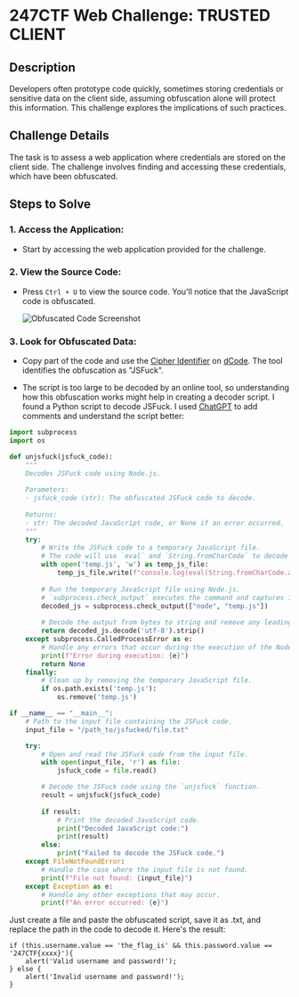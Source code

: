 
# 247CTF Web Challenge: TRUSTED CLIENT

## Description

Developers often prototype code quickly, sometimes storing credentials or sensitive data on the client side, assuming obfuscation alone will protect this information. This challenge explores the implications of such practices.

## Challenge Details

The task is to assess a web application where credentials are stored on the client side. The challenge involves finding and accessing these credentials, which have been obfuscated.

## Steps to Solve

### 1. Access the Application:

- Start by accessing the web application provided for the challenge.

### 2. View the Source Code:

- Press `Ctrl + U` to view the source code. You'll notice that the JavaScript code is obfuscated.
  
  ![Obfuscated Code Screenshot](image-path)

### 3. Look for Obfuscated Data:

- Copy part of the code and use the [Cipher Identifier](https://www.dcode.fr/cipher-identifier) on [dCode](https://www.dcode.fr/). The tool identifies the obfuscation as "JSFuck".
  
- The script is too large to be decoded by an online tool, so understanding how this obfuscation works might help in creating a decoder script. I found a Python script to decode JSFuck. I used [ChatGPT](https://chatgpt.com/) to add comments and understand the script better:

```python
import subprocess
import os

def unjsfuck(jsfuck_code):
    """
    Decodes JSFuck code using Node.js.
    
    Parameters:
    - jsfuck_code (str): The obfuscated JSFuck code to decode.
    
    Returns:
    - str: The decoded JavaScript code, or None if an error occurred.
    """
    try:
        # Write the JSFuck code to a temporary JavaScript file.
        # The code will use `eval` and `String.fromCharCode` to decode the JSFuck code.
        with open('temp.js', 'w') as temp_js_file:
            temp_js_file.write(f"console.log(eval(String.fromCharCode.apply(null, {jsfuck_code})))")
        
        # Run the temporary JavaScript file using Node.js.
        # `subprocess.check_output` executes the command and captures its output.
        decoded_js = subprocess.check_output(["node", "temp.js"])
        
        # Decode the output from bytes to string and remove any leading/trailing whitespace.
        return decoded_js.decode('utf-8').strip()
    except subprocess.CalledProcessError as e:
        # Handle any errors that occur during the execution of the Node.js script.
        print(f"Error during execution: {e}")
        return None
    finally:
        # Clean up by removing the temporary JavaScript file.
        if os.path.exists('temp.js'):
            os.remove('temp.js')

if __name__ == "__main__":
    # Path to the input file containing the JSFuck code.
    input_file = "/path_to/jsfucked/file.txt"

    try:
        # Open and read the JSFuck code from the input file.
        with open(input_file, 'r') as file:
            jsfuck_code = file.read()

        # Decode the JSFuck code using the `unjsfuck` function.
        result = unjsfuck(jsfuck_code)
        
        if result:
            # Print the decoded JavaScript code.
            print("Decoded JavaScript code:")
            print(result)
        else:
            print("Failed to decode the JSFuck code.")
    except FileNotFoundError:
        # Handle the case where the input file is not found.
        print(f"File not found: {input_file}")
    except Exception as e:
        # Handle any other exceptions that may occur.
        print(f"An error occurred: {e}")
```

Just create a file and paste the obfuscated script, save it as .txt, and replace the path in the code to decode it. Here's the result: 

```
if (this.username.value == 'the_flag_is' && this.password.value == '247CTF{xxxx}'){ 
    alert('Valid username and password!'); 
} else { 
    alert('Invalid username and password!'); 
}
```
